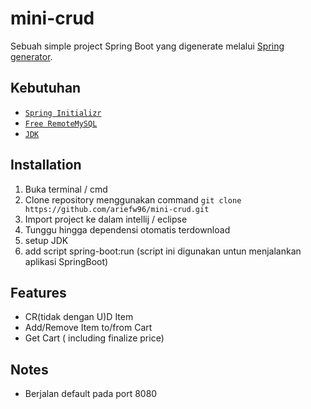 # mini-crud

Sebuah simple project Spring Boot yang digenerate melalui [Spring generator](https://start.spring.io/).

## Kebutuhan

- [`Spring Initializr`](https://start.spring.io/)
- [`Free RemoteMySQL`](freemysqlhosting.net)
- [`JDK`](https://www.oracle.com/java/technologies/downloads/)


## Installation

1. Buka terminal / cmd
2. Clone repository menggunakan command ``git clone https://github.com/ariefw96/mini-crud.git``
3. Import project ke dalam intellij / eclipse
4. Tunggu hingga dependensi otomatis terdownload
5. setup JDK
6. add script spring-boot:run (script ini digunakan untun menjalankan aplikasi SpringBoot)

## Features

- CR(tidak dengan U)D Item
- Add/Remove Item to/from Cart
- Get Cart ( including finalize price)

## Notes

- Berjalan default pada port 8080


